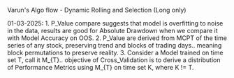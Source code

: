Varun's Algo flow - Dynamic Rolling and Selection (Long only)


01-03-2025: 1. P_Value compare suggests that model is overfitting to noise in the data, results are good for Absolute Drawdown when we compare it with Model Accuracy on OOS.
            2. P_Value are derived from MCPT of the time series of any stock, preserving trend and blocks of trading days.. meaning block permutations to preserve reality. 
            3. Consider a Model trained on time set T, call it M_{T}.. objective of Cross_Validation is to derive a distribution of Performance Metrics using M_{T} on time set K, where K != T. 
